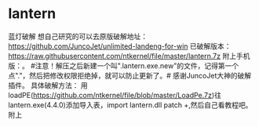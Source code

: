 # lantern
蓝灯破解
想自己研究的可以去原版破解地址：https://github.com/JuncoJet/unlimited-landeng-for-win
已破解版本：https://raw.githubusercontent.com/ntkernel/file/master/lantern.7z
附上手机版：。
#注意！解压之后新建一个叫".lantern.exe.new"的文件，记得第一个点"."，然后把修改权限拒绝掉，就可以防止更新了。#
感谢JuncoJet大神的破解插件。
具体破解方法：
用loadPE(https://github.com/ntkernel/file/blob/master/LoadPe.7z)往lantern.exe(4.4.0)添加导入表，import lantern.dll patch +,然后自己看教程吧。
附上
